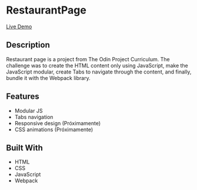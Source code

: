 # RestaurantPage

[Live Demo](https://rawcdn.githack.com/0yapunpun/RestaurantPage/8df1e97484b469d0c67dd59d362709fc706d09c7/dist/index.html)

## Description
Restaurant page is a project from The Odin Project Curriculum. The challenge was to create the HTML content only using JavaScript, make the JavaScript modular, create Tabs to navigate through the content, and finally, bundle it with the Webpack library.

## Features
* Modular JS
* Tabs navigation
* Responsive design (Próximamente)
* CSS animations (Próximamente)

## Built With
* HTML
* CSS
* JavaScript
* Webpack



